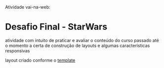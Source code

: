  Atividade  vai-na-web:

# Desafio Final - StarWars

atividade com intuito de praticar e avaliar o conteúdo do curso passado até o momento a certa de construção de layouts e algumas características responsivas

layout criado conforme o [template](https://xd.adobe.com/view/aaf75fc2-eba3-41ec-bc48-de80d0615154-ffa4/ "AdobeXD Template")
